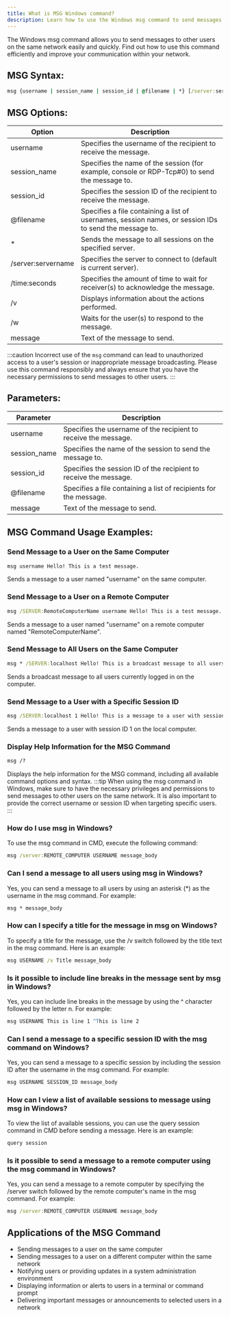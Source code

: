 ```yaml
---
title: What is MSG Windows command?
description: Learn how to use the Windows msg command to send messages to other users on the same network.
---
```


The Windows msg command allows you to send messages to other users on the same network easily and quickly. Find out how to use this command efficiently and improve your communication within your network.
## MSG Syntax:
```cmd
msg {username | session_name | session_id | @filename | *} [/server:servername] [/time:seconds] [/v] [/w] [message]
```
## MSG Options:
| Option | Description |
|--------|-------------|
| username | Specifies the username of the recipient to receive the message. |
| session_name | Specifies the name of the session (for example, console or RDP-Tcp#0) to send the message to. |
| session_id | Specifies the session ID of the recipient to receive the message. |
| @filename | Specifies a file containing a list of usernames, session names, or session IDs to send the message to. |
| * | Sends the message to all sessions on the specified server. |
| /server:servername | Specifies the server to connect to (default is current server). |
| /time:seconds | Specifies the amount of time to wait for receiver(s) to acknowledge the message. |
| /v | Displays information about the actions performed. |
| /w | Waits for the user(s) to respond to the message. |
| message | Text of the message to send. |
:::caution
Incorrect use of the `msg` command can lead to unauthorized access to a user's session or inappropriate message broadcasting. Please use this command responsibly and always ensure that you have the necessary permissions to send messages to other users.
:::

## Parameters:
| Parameter | Description |
|-----------|-------------|
| username | Specifies the username of the recipient to receive the message. |
| session_name | Specifies the name of the session to send the message to. |
| session_id | Specifies the session ID of the recipient to receive the message. |
| @filename | Specifies a file containing a list of recipients for the message. |
| message | Text of the message to send. |
## MSG Command Usage Examples:
### Send Message to a User on the Same Computer
```cmd
msg username Hello! This is a test message.
```
Sends a message to a user named "username" on the same computer.

### Send Message to a User on a Remote Computer
```cmd
msg /SERVER:RemoteComputerName username Hello! This is a test message.
```
Sends a message to a user named "username" on a remote computer named "RemoteComputerName".

### Send Message to All Users on the Same Computer
```cmd
msg * /SERVER:localhost Hello! This is a broadcast message to all users on this computer.
```
Sends a broadcast message to all users currently logged in on the computer.

### Send Message to a User with a Specific Session ID
```cmd
msg /SERVER:localhost 1 Hello! This is a message to a user with session ID 1.
```
Sends a message to a user with session ID 1 on the local computer.

### Display Help Information for the MSG Command
```cmd
msg /?
```
Displays the help information for the MSG command, including all available command options and syntax.
:::tip
When using the msg command in Windows, make sure to have the necessary privileges and permissions to send messages to other users on the same network. It is also important to provide the correct username or session ID when targeting specific users.
:::

### How do I use msg in Windows?
To use the msg command in CMD, execute the following command:
```cmd
msg /server:REMOTE_COMPUTER USERNAME message_body
```

### Can I send a message to all users using msg in Windows?
Yes, you can send a message to all users by using an asterisk (*) as the username in the msg command. For example:
```cmd
msg * message_body
```

### How can I specify a title for the message in msg on Windows?
To specify a title for the message, use the /v switch followed by the title text in the msg command. Here is an example:
```cmd
msg USERNAME /v Title message_body
```

### Is it possible to include line breaks in the message sent by msg in Windows?
Yes, you can include line breaks in the message by using the ^ character followed by the letter n. For example:
```cmd
msg USERNAME This is line 1 ^This is line 2
```

### Can I send a message to a specific session ID with the msg command on Windows?
Yes, you can send a message to a specific session by including the session ID after the username in the msg command. For example:
```cmd
msg USERNAME SESSION_ID message_body
```

### How can I view a list of available sessions to message using msg in Windows?
To view the list of available sessions, you can use the query session command in CMD before sending a message. Here is an example:
```cmd
query session
```

### Is it possible to send a message to a remote computer using the msg command in Windows?
Yes, you can send a message to a remote computer by specifying the /server switch followed by the remote computer's name in the msg command. For example:
```cmd
msg /server:REMOTE_COMPUTER USERNAME message_body
```
## Applications of the MSG Command

- Sending messages to a user on the same computer
- Sending messages to a user on a different computer within the same network
- Notifying users or providing updates in a system administration environment 
- Displaying information or alerts to users in a terminal or command prompt 
- Delivering important messages or announcements to selected users in a network